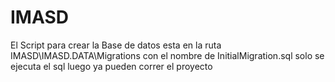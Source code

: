 # IMASD


El Script para crear la Base de datos esta en la ruta IMASD\IMASD.DATA\Migrations con el nombre de InitialMigration.sql
solo se ejecuta el sql luego ya pueden correr el proyecto
